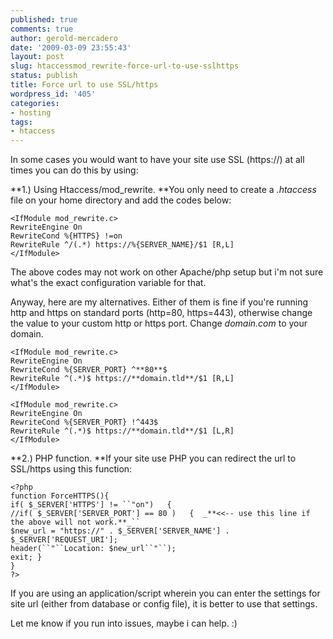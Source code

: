 ```yaml
---
published: true
comments: true
author: gerold-mercadero
date: '2009-03-09 23:55:43'
layout: post
slug: htaccessmod_rewrite-force-url-to-use-sslhttps
status: publish
title: Force url to use SSL/https
wordpress_id: '405'
categories:
- hosting
tags:
- htaccess
---
```


In some cases you would want to have your site use SSL (https://) at all times you can do this by using:

**1.)  Using Htaccess/mod_rewrite. **You only need to create a _.htaccess_ file on your home directory and add the codes below:
```
<IfModule mod_rewrite.c>
RewriteEngine On
RewriteCond %{HTTPS} !=on
RewriteRule ^/(.*) https://%{SERVER_NAME}/$1 [R,L]
</IfModule>
```

The above codes may not work on other Apache/php setup but i'm not sure what's the exact configuration variable for that.  

Anyway, here are my alternatives.  Either of them is fine if you're running http and https on standard ports (http=80, https=443), otherwise change the value to your custom http or https port.  Change _domain.com_ to your domain.
```
<IfModule mod_rewrite.c>
RewriteEngine On
RewriteCond %{SERVER_PORT} ^**80**$
RewriteRule ^(.*)$ https://**domain.tld**/$1 [R,L]
</IfModule>

<IfModule mod_rewrite.c>
RewriteEngine On
RewriteCond %{SERVER_PORT} !^443$
RewriteRule ^(.*)$ https://**domain.tld**/$1 [L,R]
</IfModule>
```

**2.) PHP function. **If your site use PHP you can redirect the url to SSL/https using this function:
```
<?php
function ForceHTTPS(){
if( $_SERVER['HTTPS'] != ``"on")   {
//if( $_SERVER['SERVER_PORT'] == 80 )   {  _**<<-- use this line if the above will not work.**_``
$new_url = "https://" . $_SERVER['SERVER_NAME'] . $_SERVER['REQUEST_URI'];
header(``"``Location: $new_url``"``);
exit; }
}
?>
```

If you are using an application/script wherein you can enter the settings for site url (either from database or config file), it is better to use that settings.

Let me know if you run into issues, maybe i can help.  :)
